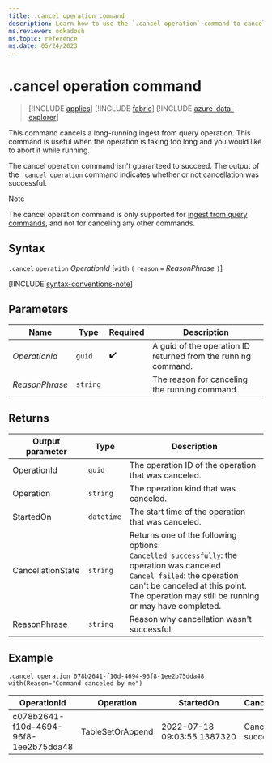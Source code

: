 ```yaml
---
title: .cancel operation command
description: Learn how to use the `.cancel operation` command to cancel a long-running operation.
ms.reviewer: odkadosh
ms.topic: reference
ms.date: 05/24/2023
---
```

# .cancel operation command

> [!INCLUDE [applies](../includes/applies-to-version/applies.md)] [!INCLUDE [fabric](../includes/applies-to-version/fabric.md)] [!INCLUDE [azure-data-explorer](../includes/applies-to-version/azure-data-explorer.md)]

This command cancels a long-running ingest from query operation. This command is useful when the operation is taking too long and you would like to abort it while running.

The cancel operation command isn't guaranteed to succeed. The output of the `.cancel operation` command indicates whether or not cancellation was successful.

> [!NOTE]
> The cancel operation command is only supported for [ingest from query commands](data-ingestion/ingest-from-query.md), and not for canceling any other commands.

## Syntax

`.cancel` `operation` *OperationId* [`with` `(` `reason` `=` *ReasonPhrase* `)`]

[!INCLUDE [syntax-conventions-note](../includes/syntax-conventions-note.md)]

## Parameters

| Name | Type | Required | Description |
|--|--|--|--|
| *OperationId* | `guid` |  :heavy_check_mark: | A guid of the operation ID returned from the running command.|
| *ReasonPhrase* | `string` | | The reason for canceling the running command.|

## Returns

|Output parameter |Type |Description
|---|---|---
|OperationId | `guid` | The operation ID of the operation that was canceled.
|Operation | `string` | The operation kind that was canceled.
|StartedOn | `datetime` | The start time of the operation that was canceled.
|CancellationState | `string` | Returns one of the following options: <br> `Cancelled successfully`: the operation was canceled <br> `Cancel failed`: the operation can't be canceled at this point. The operation may still be running or may have completed.
|ReasonPhrase | `string` | Reason why cancellation wasn't successful.

## Example

<!-- csl -->
```Kusto
.cancel operation 078b2641-f10d-4694-96f8-1ee2b75dda48 with(Reason="Command canceled by me")
```

|OperationId|Operation|StartedOn|CancellationState|ReasonPhrase|
|---|---|---|---|---|
|c078b2641-f10d-4694-96f8-1ee2b75dda48|TableSetOrAppend|2022-07-18 09:03:55.1387320|Canceled successfully|Command canceled by me|
